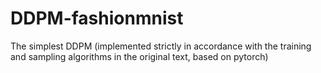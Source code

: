 # DDPM-fashionmnist
The simplest DDPM (implemented strictly in accordance with the training and sampling algorithms in the original text, based on pytorch)

